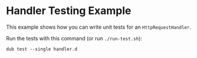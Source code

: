 # Handler Testing Example

This example shows how you can write unit tests for an `HttpRequestHandler`.

Run the tests with this command (or run `./run-test.sh`):
```shell
dub test --single handler.d
```
